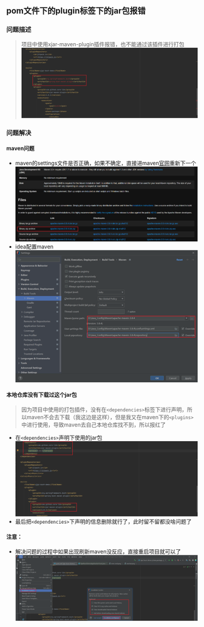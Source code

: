 ## pom文件下的plugin标签下的jar包报错

### 问题描述
> 项目中使用xjar-maven-plugin插件报错，也不能通过该插件进行打包
![maven项目pom文件下plugin插件报错](../resource/bug/bug-maven项目pom文件下plugin插件报错.png)

### 问题解决
#### maven问题
* maven的settings文件是否正确，如果不确定，直接进maven[官网](https://maven.apache.org/download.cgi)重新下一个
  ![maven官网下载maven](../resource/bug/bug-maven官网下载maven.png)
* idea配置maven
  ![idea配置maven](../resource/bug/bug-idea配置maven.png)

#### 本地仓库没有下载过这个jar包
> 因为项目中使用的打包插件，没有在`<dependencies>`标签下进行声明，所以maven不会去下载（我这边是这样），但是我又在maven下的`<plugins>`中进行使用，导致maven去自己本地仓库找不到，所以报红了
* 在`<dependencies>`声明下使用的jar包
  ![解决plugin下jar包报错问题](../resource/bug/bug-解决plugin下jar包报错问题.png)
* 最后把`<dependencies>`下声明的信息删除就行了，此时留不留都没啥问题了

#### 注意：
* 解决问题的过程中如果出现刷新maven没反应，直接重启项目就可以了
  ![idea清除缓存重启](../resource/bug/bug-idea清除缓存重启.png)
